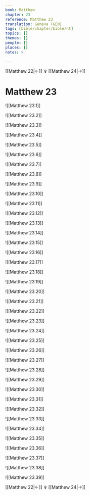 ```yaml
---
book: Matthew
chapter: 23
reference: Matthew 23
translation: Geneva (GEN)
tags: [bible/chapter/bible/nt]
topics: []
themes: []
people: []
places: []
notes: >
  
---
```


[[Matthew 22|<-]] ✞ [[Matthew 24|->]]

# Matthew 23

![[Matthew 23.1]]

![[Matthew 23.2]]

![[Matthew 23.3]]

![[Matthew 23.4]]

![[Matthew 23.5]]

![[Matthew 23.6]]

![[Matthew 23.7]]

![[Matthew 23.8]]

![[Matthew 23.9]]

![[Matthew 23.10]]

![[Matthew 23.11]]

![[Matthew 23.12]]

![[Matthew 23.13]]

![[Matthew 23.14]]

![[Matthew 23.15]]

![[Matthew 23.16]]

![[Matthew 23.17]]

![[Matthew 23.18]]

![[Matthew 23.19]]

![[Matthew 23.20]]

![[Matthew 23.21]]

![[Matthew 23.22]]

![[Matthew 23.23]]

![[Matthew 23.24]]

![[Matthew 23.25]]

![[Matthew 23.26]]

![[Matthew 23.27]]

![[Matthew 23.28]]

![[Matthew 23.29]]

![[Matthew 23.30]]

![[Matthew 23.31]]

![[Matthew 23.32]]

![[Matthew 23.33]]

![[Matthew 23.34]]

![[Matthew 23.35]]

![[Matthew 23.36]]

![[Matthew 23.37]]

![[Matthew 23.38]]

![[Matthew 23.39]]

[[Matthew 22|<-]] ✞ [[Matthew 24|->]]
